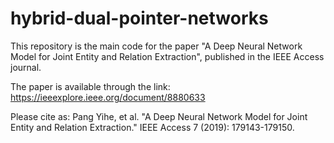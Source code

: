 # hybrid-dual-pointer-networks
This repository is the main code for the paper "A Deep Neural Network Model for Joint Entity and Relation Extraction", published in the IEEE Access journal.

The paper is available through the link: https://ieeexplore.ieee.org/document/8880633

Please cite as: Pang Yihe, et al. "A Deep Neural Network Model for Joint Entity and Relation Extraction." IEEE Access 7 (2019): 179143-179150.
